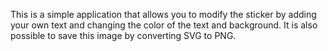 This is a simple application that allows you to modify the sticker by adding your own text and changing the color of the text and background. It is also possible to save this image by converting SVG to PNG.
